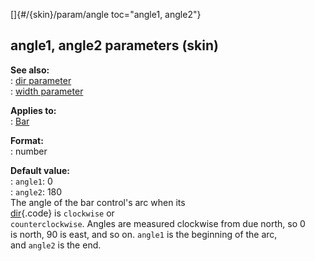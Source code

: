 []{#/{skin}/param/angle toc="angle1, angle2"}    
## angle1, angle2 parameters (skin)    
**See also:**    
:   [dir parameter](ref/%7Bskin%7D/param/dir)    
:   [width parameter](ref/%7Bskin%7D/param/width)    
<!-- -->    
**Applies to:**    
:   [Bar](ref/%7Bskin%7D/control/bar)    
<!-- -->    
**Format:**    
:   number    
<!-- -->    
**Default value:**    
:   `angle1`: 0    
:   `angle2`: 180    
The angle of the bar control\'s arc when its    
[dir](ref/%7Bskin%7D/param/dir){.code} is `clockwise` or    
`counterclockwise`. Angles are measured clockwise from due north, so 0    
is north, 90 is east, and so on. `angle1` is the beginning of the arc,    
and `angle2` is the end.  